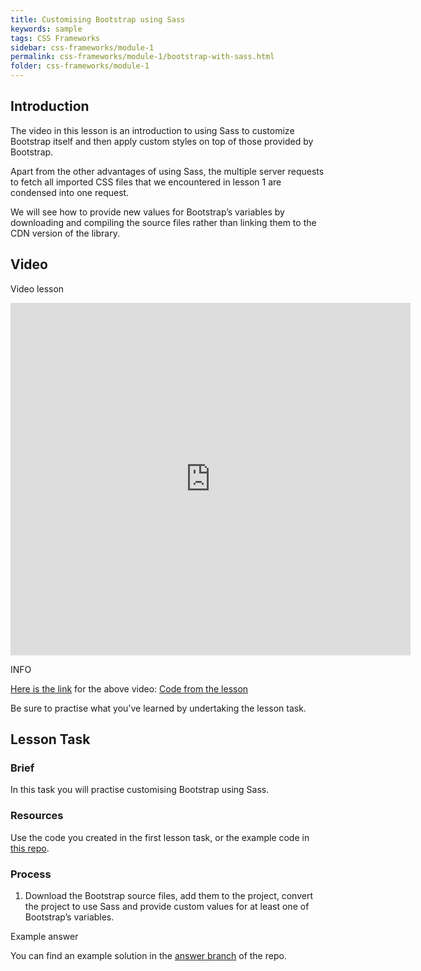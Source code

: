```yaml
---
title: Customising Bootstrap using Sass
keywords: sample
tags: CSS Frameworks
sidebar: css-frameworks/module-1
permalink: css-frameworks/module-1/bootstrap-with-sass.html
folder: css-frameworks/module-1
---
```


## Introduction

The video in this lesson is an introduction to using Sass to customize Bootstrap itself and then apply custom styles on top of those provided by Bootstrap.

Apart from the other advantages of using Sass, the multiple server requests to fetch all imported CSS files that we encountered in lesson 1 are condensed into one request.

We will see how to provide new values for Bootstrap’s variables by downloading and compiling the source files rather than linking them to the CDN version of the library.

## Video

Video lesson

<iframe src="https://player.vimeo.com/video/436570675?h=f1a856b931" width="640" height="564" frameborder="0" allow="autoplay; fullscreen" allowfullscreen></iframe>

INFO

[Here is the link](https://vimeo.com/436570675/f1a856b931) for the above video: [Code from the lesson ](https://github.com/NoroffFEU/customising-bootstrap-with-sass)

Be sure to practise what you’ve learned by undertaking the lesson task.

## Lesson Task

### Brief

In this task you will practise customising Bootstrap using Sass.

### Resources

Use the code you created in the first lesson task, or the example code in [this repo](https://github.com/NoroffFEU/customising-bootstrap-with-sass-lesson-task).

### Process

1. Download the Bootstrap source files, add them to the project, convert the project to use Sass and provide custom values for at least one of Bootstrap’s variables.

Example answer

You can find an example solution in the [answer branch](https://github.com/NoroffFEU/customising-bootstrap-with-sass-lesson-task/tree/answer) of the repo.

